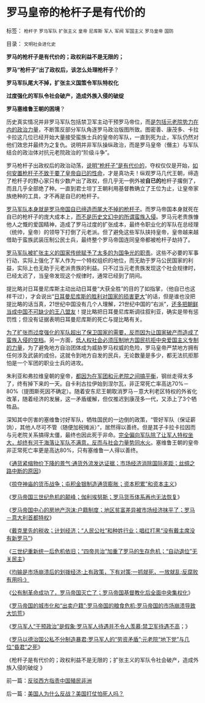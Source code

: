 # 罗马皇帝的枪杆子是有代价的

标签： `枪杆子` `罗马军队` `扩张主义` `皇帝` `尼库斯` `军人` `军阀` `军国主义` `罗马皇帝` `国防` 

目录： `文明社会进化史`

**罗马的枪杆子是有代价的；政权利益不是无限的；**

**罗马“枪杆子”出了政权后，该怎么处理枪杆子**？

**罗马军队尾大不掉，扩张主义国策令军队特权化**

**过度强化的军队令社会破产，造成外族入侵的破绽**

**罗马塞维鲁王朝的困境**？



历史真实情况并非罗马军队包括禁卫军主动干预罗马帝位，而[是包括元老院势力在内的政治力量](../../../2010/8/13/罗马共和国和罗马帝国的统治阶级.md)，不断策反部分军队角逐罗马政治版图所致。图密善、康茂多、卡拉卡拉这几位已经开始大量接受蛮族士兵的皇帝的军队，一直到死为止，军队仍然对他们效忠并最终为之复仇。说明并非军队操纵政治，而是罗马皇帝（僭主）与军队结合的政治体对抗元老院政治的“阶级斗争”。

罗马枪杆子出政权后的政治动荡，[说明“枪杆子”是有代价的](http://hi.baidu.com/darthchn/blog/item/6c2e2b59047954d39c820484.html)，夺权仅仅是开始，[如何安置枪杆子不致于要了皇帝自已的性命](../../../2010/5/12/枪杆子保法制；争取民主宪政的更高效率的方式是非暴力.md)，才是真功夫！纵观罗马几代王朝，缔造了枪杆子的野心家只有少数产出了政权，但几乎无一例外被**自已的**枪杆子撂倒了，而且几乎全部绝了种。一直到君士坦丁王朝利用基督教确立了王位为止，让皇帝家族绝种的工具，才不再是自已的枪杆子。

[罗马军队本身就是罗马帝国自已缔造而尾大不掉的枪杆子](../../../2010/8/13/罗马军团的末日；罗马帝国象宋朝一样软弱.md)。而罗马帝国本身就死在自已的枪杆子的庞大成本上，[而不是历史文幻中的所谓蛮族入侵](../../../2010/8/15/罗马帝国低人权隐患终致人口大绝灭.md)。罗马元老贵族慷他人之慨的爱国精神，造成了罗马过度的扩张成本，最终令职业化的军队在总经理（统帅，皇帝）的领导下打倒了元老派。但了避免这些军队挟持皇帝，皇帝越来越借助于蛮族武装压制公民士兵，最终整个罗马帝国连同皇帝都被枪杆子劫持了。

[罗马军队被扩张主义的国家传统赋予了太多的为国争光的职责](../../../2009/10/1/大国霸权主义阻碍中国和平崛起.md)。这些不必要的军事行动，实际上强化了军人作为一个特权组织的地位，而无助于罗马公民国家的利益，实际上也无助于元老派贵族的利益。只不过当元老贵族发现这个社会规律时，已经太迟了，当皇帝发现这个规律时，通常已经到了阴间。

提比略对日耳曼尼库斯主动出动日耳曼“大获全胜”的目的了如指掌，（他自已也这样干过），才会说出“[日耳曼尼库斯的胜利对国家的损害更大](../../../2009/1/30/&quot;愚蠢的战争&quot;可能也是聪明政治的工具.md)”的话，但是谁也没把提比略的话当真，21世纪中国没有几个人理解，21世纪中国的“右派”，[还多把朝鲜当成中国不可缺少的王八盟友](../../../2010/6/24/支持朝鲜得到了什么？失去了什么？多大的代价？.md)！提比略把日耳曼尼库斯调往叙利亚，确实是带有惩罚性；但没有证据表明日耳曼尼库斯的死亡与提比略有关。

[为了扩张而过度强化的军队超出了保卫国家的需要，反而因为让国家破产而造成了蛮族入侵的空档](../../../2010/8/13/罗马公民为既得利益更爱和平更爱国.md)。另一方面，[低人权社会必须压制地方国民抗拒中央爱国主义专制的力量](../../../2010/8/15/西方资本主义萌芽了1800年！罗马“祖国占领军”.md)，为了避免地方自治团体成为威胁罗马权威的危险，罗马皇帝严禁地方拥有任何涉及武装的成份。这就令到地方自发的民兵，无论数量是多少，都无法抗拒那怕是一个军团的职业士兵的进攻。

朱利亚和弗拉维皇朝的皇帝，[都因为在军团和元老院之间搞平衡](../../../2010/8/13/恺撒所向无敌的秘密武器.md)，钢丝走得太多了，终有掉下来的一天。自卡利古拉伊始到涅尔瓦，非正常死亡率高达70%－80%（提图斯死因不确定）。随着安东尼王朝取消罗马－意大利老区特权的外省化改革，随着经济的发展，这一矛盾缓解，但仅推迟到康茂多一代，又添上了3个牺牲品。

深知其中厉害的塞维鲁讨好军队，牺牲国民的一边倒的政策，“管好军队（保证薪饷），其他人尽可不管（随便加税摊派）”，居然得以善终。但是其子卡拉卡拉因而与元老院关系搞得太僵，最终也因此死于非命。[完全偏向军队除了让军人特权坐大，却终有河干海落让军队不满意，反而与社会力量势同水火](../../../2010/5/14/传统文化国家主义抵抗现代文明节节败退史.md)。塞维鲁王朝的皇帝非正常死亡率更是高达80%，只有塞维鲁一人得以善终。



《[通货紧缩物价下降的景气;通货外流发达证据；市场经济消除国际差距；丝绸之路中断的原因](../../../2010/8/27/通货紧缩物价下降造就了高度的景气.md)》

《[掠夺神庙的货币战争；屯积金银制造通货膨胀；资本积累”和资本主义](../../../2010/8/27/罗马屯积金银制造通胀;300年货币崩溃只用了三年！.md)》

《[罗马帝国三世纪危机的颠峰；伽利埃努斯；罗马货币体系再也无法恢复](../../../2010/8/28/罗马帝国崩溃前的挣扎，三世纪危机的颠峰.md)》

《[罗马帝国中心的房地产泡沫;户籍制度；地区贫富差异被市场经济抹平了；罗马－意大利首都特权](../../../2010/8/28/罗马帝国户籍制度和房地产泡沫；.md)》

《[戴克里先的税收；计划经济；“人民公社”和种姓行业；唱红打黑“没有戴主席没有新罗马”](../../../2010/8/28/戴克里先的计划经济，人民公社和唱红打黑.md)》

《[三世纪重新统一后危机依旧；“四帝共治”加重了罗马的生存危机；“自动退位”无关民主](../../../2010/8/29/中央集权令罗马“独”亦裂不独也分裂.md)》

《[均输是市场崩溃后的划拨经济;上有政策，下有对策;一抓就死，一放就乱;反腐败有用吗;》](../../../2010/8/29/腐败：上有政策，下有对策？一抓就死，一放就乱？.md)

《[公有制革命成功了，罗马帝国灭亡了；罗马帝国基督教化后全面中央集权化](../../../2010/8/29/公有制革命成功了，&nbsp;不缺信仰了，罗马帝国灭亡了.md)》

《[罗马帝国的城市化和“出卖户籍”;罗马帝国的粮食危机;罗马帝国的市场崩溃导致大饥荒](../../../2010/8/30/罗马帝国城市化和“出卖户籍”,粮食危机和大饥荒.md)》

《[罗马军人“干预政治”是假象;罗马军人待遇并不令人羡慕;禁卫军待遇不高](../../../2010/8/30/罗马军人待遇并不令人羡慕.md)；》

《[罗马以德治国公私不分制造暴君;罗马军人的“劳资矛盾”;元老院“地下党”与几位“昏君”之死](../../../2010/8/30/罗马军人的“劳资矛盾”；罗马的“地下党”活动.md)》

《枪杆子是有代价的；政权利益不是无限的；扩张主义的军队令社会破产，造成外族入侵的破绽 》

前一篇：[反驳西方指责中国殖民非洲](../../../2010/8/31/反驳西方指责中国殖民非洲.md)

后一篇：[美国人为什么反战？美国打仗怕死人吗？](../../../2010/8/31/美国人为什么反战？美国打仗怕死人吗？.md)